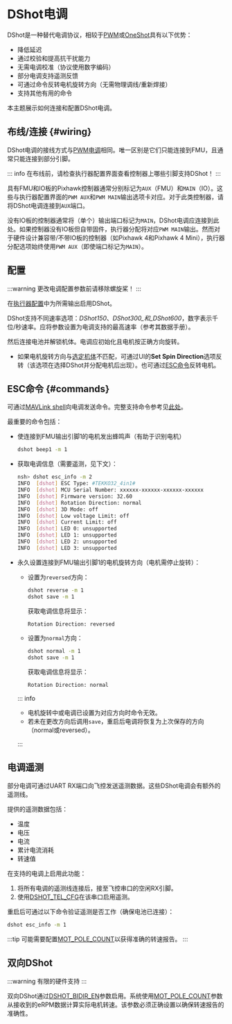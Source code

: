 # DShot电调

DShot是一种替代电调协议，相较于[PWM](../peripherals/pwm_escs_and_servo.md)或[OneShot](../peripherals/oneshot.md)具有以下优势：

- 降低延迟
- 通过校验和提高抗干扰能力
- 无需电调校准（协议使用数字编码）
- 部分电调支持遥测反馈
- 可通过命令反转电机旋转方向（无需物理调线/重新焊接）
- 支持其他有用的命令

本主题展示如何连接和配置DShot电调。

## 布线/连接 {#wiring}

DShot电调的接线方式与[PWM电调](pwm_escs_and_servo.md)相同。唯一区别是它们只能连接到FMU，且通常只能连接到部分引脚。

::: info
在布线前，请检查执行器配置界面查看控制器上哪些引脚支持DShot！
:::

具有FMU和IO板的Pixhawk控制器通常分别标记为`AUX`（FMU）和`MAIN`（IO）。这些与执行器配置界面的`PWM AUX`和`PWM MAIN`输出选项卡对应。对于此类控制器，请将DShot电调连接到`AUX`端口。

没有IO板的控制器通常将（单个）输出端口标记为`MAIN`，DShot电调应连接到此处。如果控制器没有IO板但自带固件，执行器分配将对应`PWM MAIN`输出。然而对于硬件设计兼容带/不带IO板的控制器（如Pixhawk 4和Pixhawk 4 Mini），执行器分配选项始终使用`PWM AUX`（即使端口标记为`MAIN`）。

## 配置

:::warning
更改电调配置参数前请移除螺旋桨！
:::

在[执行器配置](../config/actuators.md)中为所需输出启用DShot。

DShot支持不同速率选项：_DShot150_、_DShot300_和_DShot600_，数字表示千位/秒速率。应将参数设置为电调支持的最高速率（参考其数据手册）。

然后连接电池并解锁机体。电调应初始化且电机按正确方向旋转。

- 如果电机旋转方向与[选定机体](../airframes/airframe_reference.md)不匹配，可通过UI的**Set Spin Direction**选项反转（该选项在选择DShot并分配电机后出现）。也可通过[ESC命令](#commands)反转电机。

## ESC命令 {#commands}

可通过[MAVLink shell](../debug/mavlink_shell.md)向电调发送命令。完整支持命令参考见[此处](../modules/modules_driver.md#dshot)。

最重要的命令包括：

- 使连接到FMU输出引脚1的电机发出蜂鸣声（有助于识别电机）

  ```sh
  dshot beep1 -m 1
  ```

- 获取电调信息（需要遥测，见下文）：

  ```sh
  nsh> dshot esc_info -m 2
  INFO  [dshot] ESC Type: #TEKKO32_4in1#
  INFO  [dshot] MCU Serial Number: xxxxxx-xxxxxx-xxxxxx-xxxxxx
  INFO  [dshot] Firmware version: 32.60
  INFO  [dshot] Rotation Direction: normal
  INFO  [dshot] 3D Mode: off
  INFO  [dshot] Low voltage Limit: off
  INFO  [dshot] Current Limit: off
  INFO  [dshot] LED 0: unsupported
  INFO  [dshot] LED 1: unsupported
  INFO  [dshot] LED 2: unsupported
  INFO  [dshot] LED 3: unsupported
  ```

- 永久设置连接到FMU输出引脚1的电机旋转方向（电机需停止旋转）：

  - 设置为`reversed`方向：

    ```sh
    dshot reverse -m 1
    dshot save -m 1
    ```

    获取电调信息将显示：

    ```sh
    Rotation Direction: reversed
    ```

  - 设置为`normal`方向：

    ```sh
    dshot normal -m 1
    dshot save -m 1
    ```

    获取电调信息将显示：

    ```sh
    Rotation Direction: normal
    ```

  ::: info

  - 电机旋转中或电调已设置为对应方向时命令无效。
  - 若未在更改方向后调用`save`，重启后电调将恢复为上次保存的方向（normal或reversed）。

  :::

## 电调遥测

部分电调可通过UART RX端口向飞控发送遥测数据。这些DShot电调会有额外的遥测线。

提供的遥测数据包括：

- 温度
- 电压
- 电流
- 累计电流消耗
- 转速值

在支持的电调上启用此功能：

1. 将所有电调的遥测线连接后，接至飞控串口的空闲RX引脚。
1. 使用[DSHOT_TEL_CFG](../advanced_config/parameter_reference.md#DSHOT_TEL_CFG)在该串口启用遥测。

重启后可通过以下命令验证遥测是否工作（确保电池已连接）：

```sh
dshot esc_info -m 1
```

:::tip
可能需要配置[MOT_POLE_COUNT](../advanced_config/parameter_reference.md#MOT_POLE_COUNT)以获得准确的转速报告。
:::

## 双向DShot

:::warning
有限的硬件支持
:::

双向DShot通过[DSHOT_BIDIR_EN](../advanced_config/parameter_reference.md#DSHOT_BIDIR_EN)参数启用。系统使用[MOT_POLE_COUNT](../advanced_config/parameter_reference.md#MOT_POLE_COUNT)参数从接收到的eRPM数据计算实际电机转速。该参数必须正确设置以确保转速报告的准确性。
